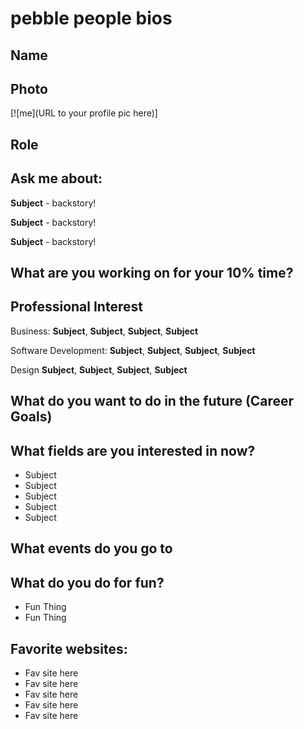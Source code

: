 # pebble people bios

## Name

## Photo
[![me](URL to your profile pic here)]
## Role


## Ask me about:
**Subject** - backstory!

**Subject** - backstory!

**Subject** - backstory!

## What are you working on for your 10% time?


## Professional Interest 
Business: 
**Subject**, **Subject**, **Subject**, **Subject** 

Software Development: 
**Subject**, **Subject**, **Subject**, **Subject**

Design
**Subject**, **Subject**, **Subject**, **Subject**

## What do you want to do in the future (Career Goals)

## What fields are you interested in now?
- Subject
- Subject
- Subject
- Subject
- Subject

## What events do you go to

## What do you do for fun?
- Fun Thing
- Fun Thing

## Favorite websites:
- Fav site here
- Fav site here
- Fav site here
- Fav site here
- Fav site here
